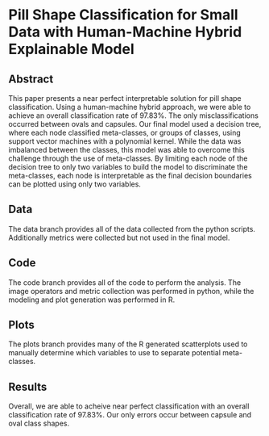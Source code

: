 # Pill Shape Classification for Small Data with Human-Machine Hybrid Explainable Model

## Abstract

This paper presents a near perfect interpretable solution for pill shape classification.  Using a human-machine hybrid approach, we were able to achieve an overall classification rate of 97.83%.  The only misclassifications occurred between ovals and capsules.  Our final model used a decision tree, where each node classified meta-classes, or groups of classes, using support vector machines with a polynomial kernel.  While the data was imbalanced between the classes, this model was able to overcome this challenge through the use of meta-classes.  By limiting each node of the decision tree to only two variables to build the model to discriminate the meta-classes, each node is interpretable as the final decision boundaries can be plotted using only two variables.  

## Data

The data branch provides all of the data collected from the python scripts.  Additionally metrics were collected but not used in the final model.

## Code

The code branch provides all of the code to perform the analysis.  The image operators and metric collection was performed in python, while the modeling and plot generation was performed in R.  

## Plots

The plots branch provides many of the R generated scatterplots used to manually determine which variables to use to separate potential meta-classes.

## Results

Overall, we are able to acheive near perfect classification with an overall classification rate of 97.83%.  Our only errors occur between capsule and oval class shapes.  
